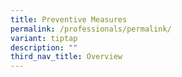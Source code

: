 ```yaml
---
title: Preventive Measures
permalink: /professionals/permalink/
variant: tiptap
description: ""
third_nav_title: Overview
---
```

